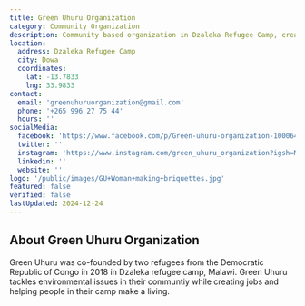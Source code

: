 ```yaml
---
title: Green Uhuru Organization
category: Community Organization
description: Community based organization in Dzaleka Refugee Camp, creating an environmental friendly community trough E-waste entrepreneurship.
location:
  address: Dzaleka Refugee Camp
  city: Dowa
  coordinates:
    lat: -13.7833
    lng: 33.9833
contact:
  email: 'greenuhuruorganization@gmail.com'
  phone: '+265 996 27 75 44'
  hours: ''
socialMedia:
  facebook: 'https://www.facebook.com/p/Green-uhuru-organization-100064007886433/'
  twitter: ''
  instagram: 'https://www.instagram.com/green_uhuru_organization?igsh=MXZ1dWRhdGh1eWI2ag%3D%3D'
  linkedin: ''
  website: ''
logo: '/public/images/GU+Woman+making+briquettes.jpg'
featured: false
verified: false
lastUpdated: 2024-12-24
---
```


## About Green Uhuru Organization

Green Uhuru was co-founded by two refugees from the Democratic Republic of Congo in 2018 in Dzaleka refugee camp, Malawi. Green Uhuru tackles environmental issues in their communtiy while creating jobs and helping people in their camp make a living.





